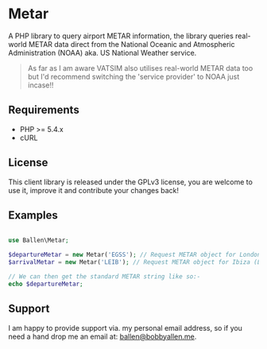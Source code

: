 Metar
=====

A PHP library to query airport METAR information, the library queries real-world METAR data direct from the National Oceanic and Atmospheric Administration (NOAA) aka. US National Weather service.

> As far as I am aware VATSIM also utilises real-world METAR data too but I'd recommend switching the 'service provider' to NOAA just incase!!

Requirements
------------

* PHP >= 5.4.x
* cURL

License
-------

This client library is released under the GPLv3 license, you are welcome to use it, improve it and contribute your changes back!

Examples
--------

```php

use Ballen\Metar;

$departureMetar = new Metar('EGSS'); // Request METAR object for London Stansted (EGSS)
$arrivalMetar = new Metar('LEIB'); // Request METAR object for Ibiza (LEIB)

// We can then get the standard METAR string like so:-
echo $departureMetar;
```

Support
-------

I am happy to provide support via. my personal email address, so if you need a hand drop me an email at: [ballen@bobbyallen.me]().